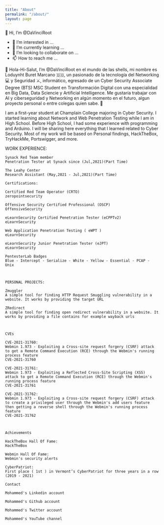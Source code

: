 ```yaml
---
title: "About"
permalink: "/about/"
layout: page
---
```



👋 Hi, I’m @DaVinciRoot




- 👀 I’m interested in ...
- 🌱 I’m currently learning ...
- 💞️ I’m looking to collaborate on ...
- 📫 How to reach me ...


👋 Hola-Hi-Salut, I’m @DaVinciRoot en el mundo de las shells, mi nombre es Loduynht Buret Marcano 🇩🇴, un pasionado de la tecnología del Networking 💻 y Seguridad ⚔️, informático, egresado de un Cyber Security Associate Degree (BTS) MSC Student en Transformación Digital con una especialidad en Big Data, Data Sciencie y Artificial Intelligence. Me gustaría trabajar con AI y ciberseguridad y Networking en algún momento en el futuro, algun proyecto personal o entre colegas quien sabe. 👐

I am a first-year student at Champlain College majoring in Cyber Security. I started learning about Network and Web Penetration Testing while I am in High School. Before High School, I had some experience with programming and Arduino. I will be sharing here everything that I learned related to Cyber Security. Most of my work will be based on Personal findings, HackTheBox, TryHackMe, Portswigger, and more.

  
  WORK EXPERIENCE:

    Synack Red Team member
    Penetration Tester at Synack since (Jul,2021)(Part Time)

    The Leahy Center
    Research Assistant (May,2021 - Jul,2021)(Part Time)

    Certifications:

    Certified Red Team Operator (CRTO)
    zeropointsecurity

    Offensive Security Certified Professional (OSCP)
    OffensiveSecurity

    eLearnSecurity Certified Penetration Tester (eCPPTv2)
    eLearnSecurity

    Web Application Penetration Testing ( eWPT )
    eLearnSecurity

    eLearnSecurity Junior Penetration Tester (eJPT)
    eLearnSecurity

    PentesterLab Badges
    Blue - Intercept - Serialize - White - Yellow - Essential - PCAP - Unix



    PERSONAL PROJECTS:

    Zmuggler
    A simple tool for finding HTTP Request Smuggling vulnerability in a website. It works by providing the target URL

    ZRedirect
    A simple tool for finding open redirect vulnerability in a website. It works by providing a file contains for example wayback urls



    CVEs

    CVE-2021-31760:
    Webmin 1.973 - Exploiting a Cross-site request forgery (CSRF) attack to get a Remote Command Execution (RCE) through the Webmin's running process feature
    CVE-2021-31760

    CVE-2021-31761:
    Webmin 1.973 - Exploiting a Reflected Cross-Site Scripting (XSS) attack to get a Remote Command Execution (RCE) through the Webmin's running process feature
    CVE-2021-31761

    CVE-2021-31762:
    Webmin 1.973 - Exploiting a Cross-site request forgery (CSRF) attack to create a privileged user through the Webmin's add users feature then getting a reverse shell through the Webmin's running process feature
    CVE-2021-31762



    Achievements

    HackTheBox Hall Of Fame:
    HackTheBox

    Webmin Hall Of Fame:
    Webmin's security alerts

    CyberPatriot:
    First place ( 1st ) in Vermont’s CyberPatriot for three years in a row (2019 - 2021)

    Contact

    Mohammed's Linkedin account

    Mohammed's Github account

    Mohammed's Twitter account

    Mohammed's YouTube channel
